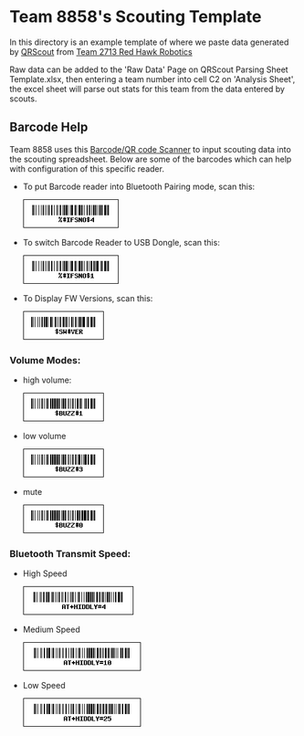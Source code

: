 # Team 8858's Scouting Template
In this directory is an example template of where we paste data generated by [QRScout](http://frc2713.github.io/QRScout) from [Team 2713 Red Hawk Robotics](https://www.thebluealliance.com/team/2713)

Raw data can be added to the 'Raw Data' Page on QRScout Parsing Sheet Template.xlsx, then entering a team number into cell C2 on 'Analysis Sheet', the excel sheet will parse out stats for this team from the data entered by scouts.

## Barcode Help
Team 8858 uses this [Barcode/QR code Scanner](https://www.amazon.com/dp/B0855MQ9Y6?ref=ppx_yo2ov_dt_b_fed_asin_title) to input scouting data into the scouting spreadsheet. Below are some of the barcodes which can help with configuration of this specific reader.

- To put Barcode reader into Bluetooth Pairing mode, scan this:

    ![Barcode to put Barcode Reader into Bluetooth Pairing Mode](config_barcodes/bluetooth_pairing.png)

- To switch Barcode Reader to USB Dongle, scan this:

    ![Barcode to switch Barcode Reader over to USB Dongle](config_barcodes/usb_dongle.png)

- To Display FW Versions, scan this:

    ![Barcode to display Barcode Reader's Firware version](config_barcodes/disp_fw_ver.png)

### Volume Modes:
  - high volume:

    ![Barcode to put set reader's volume to 'high'](config_barcodes/high_volume.png)
  - low volume

    ![Barcode to put set reader's volume to 'low'](config_barcodes/low_volume.png)
  - mute

    ![Barcode to put set reader's volume to 'mute'](config_barcodes/mute.png)

### Bluetooth Transmit Speed:
  - High Speed

    ![Change BT xmit to high-speed](config_barcodes/high_speed.png)
  - Medium Speed

    ![Change BT xmit to medium-speed](config_barcodes/med_speed.png)
  - Low Speed

    ![Change BT xmit to low-speed](config_barcodes/low_speed.png)